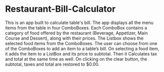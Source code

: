 # Restaurant-Bill-Calculator
This is an app built to calculate table's bill.
The app displays all the menu items from the table in four ComboBoxes. Each ComboBox contains a category of food offered by the restaurant (Beverage, Appetizer, Main Course and Dessert), along with their prices.
The Listbox shows the selected food items from the ComboBoxes. The user can choose from one of the ComboBoxes to add an item to a table’s bill. 
On selecting a food item, it adds the item to a ListBox and its price to subtotal. Then it Calculates tax and total at the same time as well. 
On clicking on the clear button, the subtotal, taxes and total are restored to $0.00.
